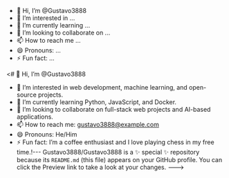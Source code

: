 - 👋 Hi, I’m @Gustavo3888
- 👀 I’m interested in ...
- 🌱 I’m currently learning ...
- 💞️ I’m looking to collaborate on ...
- 📫 How to reach me ...
- 😄 Pronouns: ...
- ⚡ Fun fact: ...

<# 👋 Hi, I’m @Gustavo3888
- 👀 I’m interested in web development, machine learning, and open-source projects.
- 🌱 I’m currently learning Python, JavaScript, and Docker.
- 💞️ I’m looking to collaborate on full-stack web projects and AI-based applications.
- 📫 How to reach me: gustavo3888@example.com
- 😄 Pronouns: He/Him
- ⚡ Fun fact: I’m a coffee enthusiast and I love playing chess in my free time.!---
Gustavo3888/Gustavo3888 is a ✨ special ✨ repository because its `README.md` (this file) appears on your GitHub profile.
You can click the Preview link to take a look at your changes.
--->

